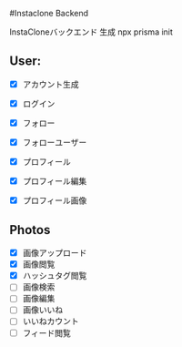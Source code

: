 #Instaclone Backend

InstaCloneバックエンド
生成
npx prisma init

## User:

- [x] アカウント生成
- [x] ログイン
- [x] フォロー
- [x] フォローユーザー
- [x] プロフィール
- [x] プロフィール編集
- [x] プロフィール画像


## Photos
- [x] 画像アップロード
- [x] 画像閲覧
- [x] ハッシュタグ閲覧
- [ ] 画像検索
- [ ] 画像編集
- [ ] 画像いいね
- [ ] いいねカウント
- [ ] フィード閲覧